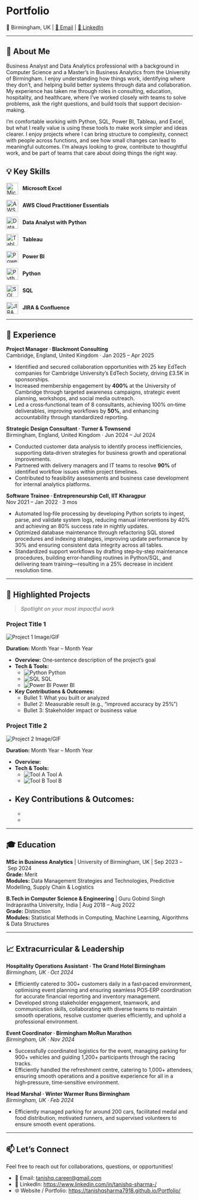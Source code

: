 # Portfolio


<p>📍 Birmingham, UK | <a href="mailto:tanishq.career@gmail.com">📧 Email</a> | <a href="https://www.linkedin.com/in/tanishq-sharma-/" target="_blank">🔗 LinkedIn</a></p>

---

## 👋 About Me

Business Analyst and Data Analytics professional with a background in Computer Science and a Master’s in Business Analytics from the University of Birmingham. I enjoy understanding how things work, identifying where they don’t, and helping build better systems through data and collaboration. My experience has taken me through roles in consulting, education, hospitality, and healthcare, where I’ve worked closely with teams to solve problems, ask the right questions, and build tools that support decision-making.

I’m comfortable working with Python, SQL, Power BI, Tableau, and Excel, but what I really value is using these tools to make work simpler and ideas clearer. I enjoy projects where I can bring structure to complexity, connect with people across functions, and see how small changes can lead to meaningful outcomes. I’m always looking to grow, contribute to thoughtful work, and be part of teams that care about doing things the right way.


## 💡 Key Skills


 <img
  src="https://upload.wikimedia.org/wikipedia/commons/thumb/7/73/Microsoft_Excel_2013-2019_logo.svg/1200px-Microsoft_Excel_2013-2019_logo.svg.png"
  alt="Microsoft Excel"
  width="32"
  height="32"
  style="vertical-align: middle; margin-right: 8px;"
/>
<strong>Microsoft Excel</strong>

<img
  src="https://d1.awsstatic.com/training-and-certification/certification-badges/AWS-Certified-Cloud-Practitioner_badge.634f8a21af2e0e956ed8905a72366146ba22b74c.png"
  alt="AWS Cloud Practitioner Essentials"
  width="32"
  height="32"
  style="vertical-align: middle; margin-right: 8px;"
/>
<strong>AWS Cloud Practitioner Essentials</strong>

 <img
  src="https://scorebeyond.com/wp-content/uploads/2024/01/datacamp-learning-platform-logo.jpg"
  alt="Data Analyst with Python"
  width="32"
  height="32"
  style="vertical-align: middle; margin-right: 8px;"
/>
<strong>Data Analyst with Python</strong>

<img
  src="https://logos-world.net/wp-content/uploads/2021/10/Tableau-Emblem.png"
  alt="Tableau"
  width="32"
  height="32"
  style="vertical-align: middle; margin-right: 8px;"
/>
<strong>Tableau</strong>

<img
  src="https://logos-world.net/wp-content/uploads/2022/02/Microsoft-Power-BI-Symbol.png"
  alt="Power BI"
  width="32"
  height="32"
  style="vertical-align: middle; margin-right: 8px;"
/>
<strong>Power BI</strong>


<!-- Python -->
<img
  src="https://upload.wikimedia.org/wikipedia/commons/thumb/c/c3/Python-logo-notext.svg/640px-Python-logo-notext.svg.png"
  alt="Python"
  width="32"
  height="32"
  style="vertical-align: middle; margin-right: 8px;"
/>
<strong>Python</strong>

<!-- SQL -->
<img
  src="https://encrypted-tbn0.gstatic.com/images?q=tbn:ANd9GcTfHAL9lwC3v52oaow4glc74V_u068ns3h2tg&s"
  alt="SQL"
  width="32"
  height="32"
  style="vertical-align: middle; margin-right: 8px;"
/>
<strong>SQL</strong>

<!-- JIRA & Confluence -->
<img
  src="https://mraddon.blog/wp-content/uploads/2020/01/jira-and-confluence.png?w=640"
  alt="JIRA & Confluence"
  width="32"
  height="32"
  style="vertical-align: middle; margin-right: 8px;"
/>
<strong>JIRA &amp; Confluence</strong>


---

## 💼 Experience

**Project Manager · Blackmont Consulting**  
Cambridge, England, United Kingdom · Jan 2025 – Apr 2025  

- Identified and secured collaboration opportunities with 25 key EdTech companies for Cambridge University’s EdTech Society, driving £3.5K in sponsorships.  
- Increased membership engagement by **400%** at the University of Cambridge through targeted awareness campaigns, strategic event planning, workshops, and social media outreach.  
- Led a cross‑functional team of 8 consultants, achieving 100% on‑time deliverables, improving workflows by **50%**, and enhancing accountability through standardized reporting.  

**Strategic Design Consultant · Turner & Townsend**  
Birmingham, England, United Kingdom · Jun 2024 – Jul 2024  

- Conducted customer data analysis to identify process inefficiencies, supporting data‑driven strategies for business growth and operational improvements.  
- Partnered with delivery managers and IT teams to resolve **90%** of identified workflow issues within project timelines.  
- Contributed to feasibility assessments and business case development for internal analytics platforms.

**Software Trainee · Entrepreneurship Cell, IIT Kharagpur**  
Nov 2021 – Jan 2022 · 3 mos  

- Automated log‑file processing by developing Python scripts to ingest, parse, and validate system logs, reducing manual interventions by 40% and achieving an 80% success rate in nightly updates.  
- Optimized database maintenance through refactoring SQL stored procedures and indexing strategies, improving update performance by 30% and ensuring consistent data integrity across all tables.
- Standardized support workflows by drafting step‑by‑step maintenance procedures, building error‑handling routines in Python/SQL, and delivering team training—resulting in a 25% decrease in incident resolution time.  
---

## 🚀 **Highlighted Projects**

> _Spotlight on your most impactful work_  

### **Project Title 1**  
<!-- Add an image or GIF link for this project -->
![Project 1 Image/GIF](link-to-project1-image.gif)  

**Duration:** Month Year – Month Year  
- **Overview:** One‑sentence description of the project’s goal  
- **Tech & Tools:**  
  - ![Python](link-to-python-gif.gif) Python  
  - ![SQL](link-to-sql-gif.gif) SQL  
  - ![Power BI](link-to-powerbi-gif.gif) Power BI  
- **Key Contributions & Outcomes:**  
  - Bullet 1: What you built or analyzed  
  - Bullet 2: Measurable result (e.g., “improved accuracy by 25%”)  
  - Bullet 3: Stakeholder impact or business value  

### **Project Title 2**  
<!-- Add an image or GIF link for this project -->
![Project 2 Image/GIF](link-to-project2-image.gif)  

**Duration:** Month Year – Month Year  
- **Overview:**  
- **Tech & Tools:**  
  - ![Tool A](link-to-toolA-gif.gif) Tool A  
  - ![Tool B](link-to-toolB-gif.gif) Tool B  
- **Key Contributions & Outcomes:**  
  -  
  -  
  -  

---

## 🎓 Education

**MSc in Business Analytics** | University of Birmingham, UK | Sep 2023 – Sep 2024  
**Grade:** Merit  
**Modules:** Data Management Strategies and Technologies, Predictive Modelling, Supply Chain & Logistics

**B.Tech in Computer Science & Engineering** | Guru Gobind Singh Indraprastha University, India | Aug 2018 – Aug 2022  
**Grade:** Distinction  
**Modules:** Statistical Methods in Computing, Machine Learning, Algorithms & Data Structures

---

## 📈 Extracurricular & Leadership

**Hospitality Operations Assistant · The Grand Hotel Birmingham**  
_Birmingham, UK · Oct 2024_  
- Efficiently catered to 300+ customers daily in a fast‑paced environment, optimising event planning and ensuring seamless POS‑ERP coordination for accurate financial reporting and inventory management.  
- Developed strong stakeholder engagement, teamwork, and communication skills, collaborating with diverse teams to maintain smooth operations, resolve customer queries efficiently, and uphold a professional environment.  

**Event Coordinator · Birmingham MoRun Marathon**  
_Birmingham, UK · Nov 2024_  
- Successfully coordinated logistics for the event, managing parking for 900+ vehicles and guiding 1,200+ participants through the racing tracks.  
- Efficiently handled the refreshment centre, catering to 1,000+ attendees, ensuring smooth operations and a positive experience for all in a high‑pressure, time‑sensitive environment.  

**Head Marshal · Winter Warmer Runs Birmingham**  
_Birmingham, UK · Feb 2024_  
- Efficiently managed parking for around 200 cars, facilitated medal and food distribution, motivated runners, and supervised volunteers to ensure smooth event operations.  


---

## 📫 Let’s Connect

Feel free to reach out for collaborations, questions, or opportunities!  
- 📧 Email: tanishq.career@gmail.com
- 🔗 LinkedIn: https://www.linkedin.com/in/tanishq-sharma-/
- 🌐 Website / Portfolio: https://tanishqsharma7918.github.io/Portfolio/
